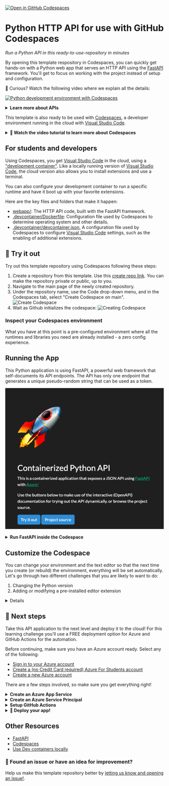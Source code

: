 [![Open in GitHub Codespaces](https://github.com/codespaces/badge.svg)](https://github.com/codespaces/new?hide_repo_select=true&ref=main&repo=526682400)

# Python HTTP API for use with GitHub Codespaces

_Run a Python API in this ready-to-use-repository in minutes_

By opening this template respository in Codespaces, you can quickly get hands-on with a Python web app that serves an HTTP API using the [FastAPI](https://fastapi.tiangolo.com/) framework. You'll get to focus on working with the project instead of setup and configuration.

🤔 Curious? Watch the following video where we explain all the details:

[![Python development environment with Codespaces](https://img.youtube.com/vi/_i9Pywj3rSg/0.jpg)](https://youtu.be/_i9Pywj3rSg "Python Development environment with Codespaces")


<details>
   <summary><strong>Learn more about APIs</strong></summary>

   An API (Application Programming Interface) describes a way for two computers to interact.
   An HTTP API allows an Internet-connected computer to send an HTTP request to another Internet-connected computer
    and receive a response. For example, my computer could send a request to
   `http://a-weather-website-api.com/api/city=Los+Angeles` and receive back data like `{"high": 72, "low": 66}`.
   
   HTTP APIs often provide either data or functionality that's unique to a service, like the example API for the weather website. A weather website could provide additional API endpoints for other weather-related functionality, like upcoming forecasts or historical data. Any website can decide to offer an API if it thinks it has helpful functionality to share
   with other computers. In this project, you'll run an HTTP API that generates a random token.
</details>

This template is also ready to be used with [Codespaces](https://github.com/features/codespaces), a developer environment running in the cloud with [Visual Studio Code](https://visualstudio.microsoft.com/?WT.mc_id=academic-77460-alfredodeza).

<details>
   <summary><b>🎥 Watch the video tutorial to learn more about Codespaces</b></summary>

   [![Codespaces Tutorial](https://img.youtube.com/vi/ozuDPmcC1io/0.jpg)](https://aka.ms/CodespacesVideoTutorial "Codespaces Tutorial")
</details>

## For students and developers

Using Codespaces, you get [Visual Studio Code](https://visualstudio.microsoft.com/?WT.mc_id=academic-77460-alfredodeza) in the cloud, using a ["development container"](https://containers.dev/). Like a locally running version of [Visual Studio Code](https://visualstudio.microsoft.com/?WT.mc_id=academic-77460-alfredodeza), the cloud version also allows you to install extensions and use a terminal.

You can also configure your development container to run a specific runtime and have it boot up with your favorite extensions.

Here are the key files and folders that make it happen:

- [webapp/](./.webapp): The HTTP API code, built with the FastAPI framework.
- [.devcontainer/Dockerfile](./.devcontainer/Dockerfile): Configuration file used by Codespaces to determine operating system and other details.
- [.devcontainer/devcontainer.json](./.devcontainer/devcontainer.json), A configuration file used by Codespaces to configure [Visual Studio Code](https://visualstudio.microsoft.com/?WT.mc_id=academic-77460-alfredodeza) settings, such as the enabling of additional extensions. 

## 🧐 Try it out

Try out this template repository using Codespaces following these steps:

1. Create a repository from this template. Use this [create repo link](https://github.com/microsoft/codespaces-project-template-py/generate). You can make the repository private or public, up to you.
1. Navigate to the main page of the newly created repository.
1. Under the repository name, use the Code drop-down menu, and in the Codespaces tab, select "Create Codespace on main".
   ![Create Codespace](https://docs.github.com/assets/cb-138303/images/help/codespaces/new-codespace-button.png)
1. Wait as Github initializes the codespace:
   ![Creating Codespace](https://github.com/microsoft/codespaces-teaching-template-py/raw/main/images/Codespace_build.png)

### Inspect your Codespaces environment

What you have at this point is a pre-configured environment where all the runtimes and libraries you need are already installed - a zero config experience.

## Running the App

This Python application is using FastAPI, a powerful web framework that self-documents its API endpoints. The API has only one endpoint that generates a unique pseudo-random string that can be used as a token.


![Running FastAPI](./images/api-running.png)


<details>
<summary><b>Run FastAPI inside the Codespace</b></summary>

The API included in this template repository has a single endpoint that generates a token. Get it up and running using the following steps:

1. Open up a terminal window by opening up the command palette (Ctrl-Shift-P or Cmd-Shift-P) and then select "Open new Terminal" command.
1. Run `uvicorn` in the console to start up your API application:

    ```console
    uvicorn --host 0.0.0.0 webapp.main:app --reload
    ```

    You should see output similar to:

    ```output
    INFO:     Uvicorn running on http://127.0.0.1:8000 (Press CTRL+C to quit)
    INFO:     Started reloader process [28720]
    INFO:     Started server process [28722]
    INFO:     Waiting for application startup.
    INFO:     Application startup complete.
    ```

    You'll get a pop-up that says your application is available at port 8000. Click the button to open it in the browser.
1. Once the site loads, click on the _Try it Out_ button or append `/docs` to the URL in the address bar. The automatically generated API documentation should load and look like this:

   ![OpenAPI docs](./images/fast-api.png)

1. Finally, try to interact with the API by sending a request using the self-documented page. Click on the _POST_ button and then on the _Try it Out_ button:

   ![Try a POST request](./images/try-it-out.png)

🔒 Do you see the lock next to the URL of the website in the browser? That indicates the website is being served over a secure HTTPS connection which encrypts the HTTP responses. That's very important whenever an API can receive sensitive data or respond with sensitive data (like a password).

</details>

## Customize the Codespace

You can change your environment and the text editor so that the next time you create (or rebuild) the environment, everything will be set automatically. Let's go through two different challenges that you are likely to want to do:

1. Changing the Python version
1. Adding or modifying a pre-installed editor extension


<details>

### Step 1: Change the Python environment

Let's say you want to change which version of Python is installed. This is something you can control.

Open [.devcontainer/devcontainer.json](./.devcontainer/devcontainer.json) and replace the following section:

```json
"VARIANT": "3.8-bullseye"
```

with the following instruction:

```json
"VARIANT": "3.9-bullseye"
```

This change instructs Codespaces to use Python 3.9 instead of 3.8.

If you make any configuration change in `devcontainer.json`, a box will appear after saving.

![Recreating Codespace](https://github.com/microsoft/codespaces-teaching-template-py/raw/main/images/Codespace_rebuild.png)

Click on rebuild. Wait for your Codespace to rebuild the VS Code environment.

### Step 2: Add an extension

Your environment comes with pre-installed extensions. You can change which extensions your Codespaces environment starts with. Here's how:

1. Open file [.devcontainer/devcontainer.json](./.devcontainer/devcontainer.json) and locate the following JSON element **extensions**:

   ```json
   "extensions": [
    "ms-python.python",
    "ms-python.vscode-pylance"
   ]
   ```

1. Add _"ms-python.black-formatter"_ to the list of extensions. It should end up looking like the following:

   ```json
   "extensions": [
    "ms-python.python",
    "ms-python.vscode-pylance",
    "ms-python.black-formatter"
   ]
   ```

   That string is the unique identifier of [Black Formatter](https://marketplace.visualstudio.com/items?itemName=ms-python.black-formatter&WT.mc_id=academic-77460-alfredodeza), a popular extension for formatting Python code according to best practices. Adding the _"ms-python.black-formatter"_ identifier to the list lets Codespaces know that this extension should be pre-installed upon startup.

   Reminder: When you change any configuration in the JSON file, a box will appear after saving.

   ![Recreating Codespace](https://github.com/microsoft/codespaces-teaching-template-py/raw/main/images/Codespace_rebuild.png)

   Click on rebuild. Wait for your Codespace to rebuild the VS Code environment.

To find the unique identifier of an extension:

- Navigate to the extension's web page, for example [https://marketplace.visualstudio.com/items?itemName=ms-python.black-formatter](https://marketplace.visualstudio.com/items?itemName=ms-python.black-formatter&WT.mc_id=academic-77460-alfredodeza)
- Locate the *Unique Identifier* field under **More info** section on your right side.

</details>

## 🚀 Next steps

Take this API application to the next level and deploy it to the cloud! For this learning challenge you'll use a FREE deployment option for Azure and GitHub Actions for the automation.

Before continuing, make sure you have an Azure account ready. Select any of the following:

- [Sign in to your Azure account](https://azure.microsoft.com/en-US/?WT.mc_id=academic-77460-alfredodeza)
- [Create a (no Credit Card required) Azure For Students account](https://azure.microsoft.com/free/students/?WT.mc_id=academic-77460-alfredodeza)
- [Create a new Azure account](https://azure.microsoft.com/en-US/?WT.mc_id=academic-77460-alfredodeza)

There are a few steps involved, so make sure you get everything right!

<details>
<summary><b>Create an Azure App Service</b></summary>

Now, you are going to set up automatic deployment of the application using Azure plus GitHub actions! However, you first need to configure some Azure services.

1. Open the [Azure Cloud Shell](https://shell.azure.com/?WT.mc_id=academic-77460-alfredodeza).
1. Use the Bash shell (not PowerShell!) for these steps.
1. If it says "You have no storage mounted", select a subscription in your account and click "Create storage". The Cloud Shell uses that storage resource to store data generated during your shell sessions.
1. Create a *Resource Group* which will group together the different Azure resources used for the app:
```
az group create --name demo-fastapi --location "East US"
```
1. You'll see a JSON response with details about the newly created resource, for this command and all the commands that follow.
1. Create the **FREE** *App Service Plan*:
```
az appservice plan create --name "demo-fastapi" --resource-group demo-fastapi --is-linux --sku FREE
```
1. Create a random identifier for a unique webapp name:
```
let "randomIdentifier=$RANDOM*$RANDOM"
```
1. Create the *Web App Service* with a placeholder container using the `randomIdentifier` variable from before:
```
az webapp create --name "demo-fastapi-$randomIdentifier" --resource-group demo-fastapi --plan demo-fastapi --runtime "PYTHON:3.9"
```
1. Head to the Azure portal [App Services list](https://portal.azure.com/#view/HubsExtension/BrowseResource/resourceType/Microsoft.Web%2Fsites) and confirm that your newly created service is listed.

</details>


<details>
<summary><b>Create an Azure Service Principal</b></summary>

Next, create an Azure Service Principal, which is a special type of account that has permissions necessary to authenticate from GitHub to Azure:

1. Find the ID of your Azure Subscription [in the Azure portal](https://portal.azure.com/#view/Microsoft_Azure_Billing/SubscriptionsBlade?WT.mc_id=academic-77460-alfredodeza) or [by following this guide](https://learn.microsoft.com/azure/azure-portal/get-subscription-tenant-id?WT.mc_id=academic-77460-alfredodeza).
1. Create a Service Principal with a "contributor" role that is allowed to make changes to any resources in that subscription. Replace $AZURE_SUBSCRIPTION_ID with the ID you found in step 1 and run this command:

```
az ad sp create-for-rbac  --sdk-auth --name "github-deployer" --role contributor --scopes /subscriptions/$AZURE_SUBSCRIPTION_ID
```

1. Capture the output and add it as a [Github repository secret](/../../settings/secrets/actions/new) with the name `AZURE_CREDENTIALS`. (_If that link doesn't work, make sure you're reading this on your own copy of the repo, not the original template._)

</details>

<details>

<summary><b>Setup GitHub Actions</b></summary>

Now that you have all the Azure resources created, you need to update the GitHub Action workflow file with the name of your webapp.

1. Find your app name. It should look something like `demo-fastapi-97709018` but with a different random number at the end,
and you can find it in the Azure portal or the Cloud Shell commands.
2. Open the [.github/workflows/web_app.yml](/../../edit/main/.github/workflows/web_app.yml) file and update the value of `AZURE_WEBAPP_NAME` to your app name.
3. Commit and push the changes to the Github repository:

```
git add .github/workflows/web_app.yml
git commit -m "Updating workflow file"
git push
```

</details>

<details>
<summary><b>🏃 Deploy your app!</b></summary>

Before continuing, check the following:

1. You've created an Azure Service Principal and saved it as a [repository secret](/../../settings/secrets/) as `AZURE_CREDENTIALS`.
1. You've created an [App Service](https://portal.azure.com/#view/HubsExtension/BrowseResource/resourceType/Microsoft.Web%2Fsites) with a valid name and the site is already available with the default static content.

To deploy:

1. Navigate to [repository actions](/../../actions/workflows/web_app.yml). (_If that link doesn't open the "Build and deploy Python app" workflow, make sure you're reading this on your own copy of the repo._)
3. Select _Run workflow_ and select the green button inside the pop-up to run the workflow.

**Deploying can take a couple of minutes**. Make sure you stream the logs in the Azure Cloud Shell to check the progress:

```
az webapp log tail --name $AZURE_WEBAPP_NAME --resource-group $AZURE_RESOURCE_GROUP
```

4. Once deployment is complete, visit your website at a URL like `http://demo-fastapi-97709018.azurewebsites.net/`,
where the random number is your unique random number. You can find the website URL in the Azure portal or in the deployment logs if you forgot the number.
5. 🎉 Celebrate a successful deployment! You now have a URL that you can share with classmates, friends, and family.

### Destroy resources when complete

You likely don't want to keep this particular website running forever in the cloud, so you should cleanup your Azure resources by destroying the resource group. You can do it in the Azure Cloud Shell by referencing the group name you created initially (`demo-fastapi` in the examples):

```
az group delete --name demo-fastapi
```

### Deployment Troubleshooting

When deploying, you might encounter errors or problems, either on the automation part of it (GitHub Actions) or on the deployment destination (Azure Web Apps).

You can check the logs of the Github Actions workflow by selecting the latest workflow from the _Actions_ tab. Find the first step that has a broken icon next to it, and expand that step to see what went wrong in it.

If running into trouble with the Azure deployment, check logs in the portal or use the following with the Azure CLI:

```
az webapp log tail --name $AZURE_WEBAPP_NAME --resource-group $AZURE_RESOURCE_GROUP
```

Update both variables to match your environment.


</details>

## Other Resources

- [FastAPI](https://fastapi.tiangolo.com/)
- [Codespaces](https://github.com/features/codespaces)
- [Use Dev containers locally](https://github.com/Microsoft/vscode-remote-try-python)

### 🔎 Found an issue or have an idea for improvement? 
Help us make this template repository better by [letting us know and opening an issue!](/../../issues/new).
